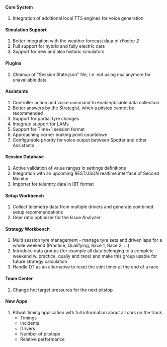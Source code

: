 #### Core System
  1. Integration of additional local TTS engines for voice generation

#### Simulation Support
  1. Better integration with the weather forecast data of *rFactor 2*
  2. Full support for hybrid and fully electric cars
  3. Support for new and also historic simulators

#### Plugins
  1. Cleanup of "Session State.json" file, i.e. not using *null* anymore for unavailable data

#### Assistants
  1. Controller action and voice command to enable/disable data collection
  2. Better answers by the Strategist, when a pitstop cannot be recommended
  3. Support for partial tyre changes
  4. Integrate support for LAMs
  5. Support for Time+1 session format
  6. Approaching corner braking point countdown
  7. Configurable priority for voice output between Spotter and other Assistants

#### Session Database
  1. Active validation of value ranges in settings definitions
  2. Integration with an upcoming REST/JSON realtime interface of Second Monitor
  3. Importer for telemtry data in IBT format

#### Setup Workbench
  1. Collect telemetry data from multiple drivers and generate combined setup recommendations
  2. Gear ratio optimizer for the Issue Analyzer

#### Strategy Workbench
  1. Multi session tyre management - manage tyre sets and driven laps for a whole weekend (Practice, Qualifying, Race 1, Race 2, ...)
  2. Introduce data groups (for example all data belonging to a complete weekend w. practice, qualiy and race) and make this group usable for future strategy calculation
  3. Handle DT as an alternative to reset the stint timer at the end of a race

#### Team Center
  1. Change hot target pressures for the next pitstop
  
#### New Apps
  1. Pitwall timing application with full information about all cars on the track
     - Timings
	 - Incidents
	 - Drivers
	 - Number of pitstops
	 - Relative performance